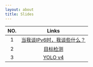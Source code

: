 ```yaml
---
layout: about
title: Slides
---
```


|NO.|Links|
|:-:|:-:|
|1|[当我谈IPv6时，我谈些什么？](https://bye-lemon.github.io/Slides/IPv6.html)|
|2|[目标检测](https://bye-lemon.github.io/Slides/Object%20Detection.html)|
|3|[YOLO v4](https://bye-lemon.github.io/Slides/yolov4.html)|
